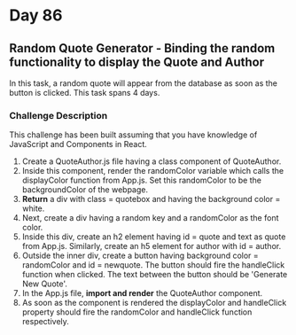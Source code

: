 # Day 86

## Random Quote Generator - Binding the random functionality to display the Quote and Author

In this task, a random quote will appear from the database as soon as the button is clicked. This task spans 4 days.

### Challenge Description

This challenge has been built assuming that you have knowledge of JavaScript and Components in React.

1. Create a QuoteAuthor.js file having a class component of QuoteAuthor.
2. Inside this component, render the randomColor variable which calls the displayColor function from App.js. Set this randomColor to be the backgroundColor of the webpage.
3. __Return__ a div with class = quotebox and having the background color = white.
4. Next, create a div having a random key and a randomColor as the font color.
5. Inside this div, create an h2 element having id = quote and text as quote from App.js. Similarly, create an h5 element for author with id = author.
6. Outside the inner div, create a button having background color = randomColor and id = newquote. The button should fire the handleClick function when clicked. The text between the button should be 'Generate New Quote'.
7. In the App.js file, __import and render__ the QuoteAuthor component.
8. As soon as the component is rendered the displayColor and handleClick property should fire the randomColor and handleClick function respectively.
